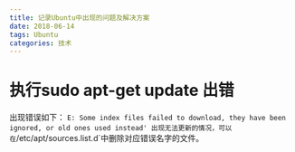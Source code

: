 ```yaml
---
title: 记录Ubuntu中出现的问题及解决方案
date: 2018-06-14
tags: Ubuntu
categories: 技术
---
```

# 执行sudo apt-get update 出错
出现错误如下：
`E: Some index files failed to download, they have been ignored, or old ones used instead'
出现无法更新的情况，可以在`/etc/apt/sources.list.d`中删除对应错误名字的文件。
